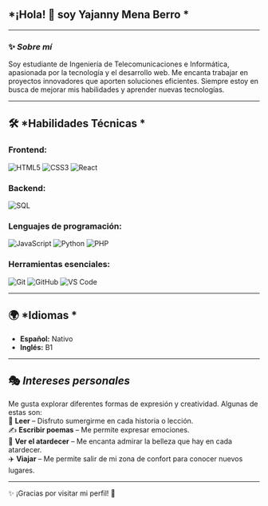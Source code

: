 ## *¡Hola! 👋 soy Yajanny Mena Berro *

---

### ✨ *Sobre mí*
Soy estudiante de Ingeniería de Telecomunicaciones e Informática, apasionada por la tecnología y el desarrollo web. Me encanta trabajar en proyectos innovadores que aporten soluciones eficientes. Siempre estoy en busca de mejorar mis habilidades y aprender nuevas tecnologías.

---

## 🛠️ *Habilidades Técnicas  *

###  Frontend:  
![HTML5](https://img.shields.io/badge/HTML5-%23E34F26.svg?style=for-the-badge&logo=html5&logoColor=white) 
![CSS3](https://img.shields.io/badge/CSS3-%231572B6.svg?style=for-the-badge&logo=css3&logoColor=white) 
![React](https://img.shields.io/badge/React-%2361DAFB.svg?style=for-the-badge&logo=react&logoColor=black)  

###  Backend:  
![SQL](https://img.shields.io/badge/SQL-%2300758F.svg?style=for-the-badge&logo=mysql&logoColor=white)  

###  Lenguajes de programación:  
![JavaScript](https://img.shields.io/badge/JavaScript-%23F7DF1E.svg?style=for-the-badge&logo=javascript&logoColor=black) 
![Python](https://img.shields.io/badge/Python-%233776AB.svg?style=for-the-badge&logo=python&logoColor=white) 
![PHP](https://img.shields.io/badge/PHP-%23777BB4.svg?style=for-the-badge&logo=php&logoColor=white)  

###  Herramientas esenciales:  
![Git](https://img.shields.io/badge/Git-%23F05032.svg?style=for-the-badge&logo=git&logoColor=white) 
![GitHub](https://img.shields.io/badge/GitHub-%23121011.svg?style=for-the-badge&logo=github&logoColor=white) 
![VS Code](https://img.shields.io/badge/VSCode-%23007ACC.svg?style=for-the-badge&logo=visual-studio-code&logoColor=white)  

---

## 🌍 *Idiomas  *
- **Español:** Nativo 
- **Inglés:** B1 

---

## 🎭 *Intereses personales*
Me gusta explorar diferentes formas de expresión y creatividad. Algunas de estas son:  
📖 **Leer** – Disfruto sumergirme en cada historia o lección.  
✍️ **Escribir poemas** – Me permite expresar emociones.  
🌅 **Ver el atardecer** – Me encanta admirar la belleza que hay en cada atardecer.  
✈️ **Viajar** – Me permite salir de mi zona de confort para conocer nuevos lugares.  

---

✨ ¡Gracias por visitar mi perfil! 🚀
